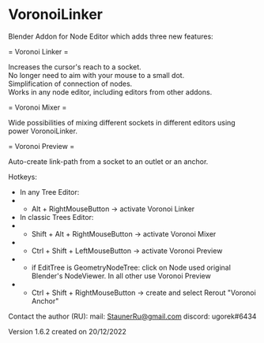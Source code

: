 # VoronoiLinker
Blender Addon for Node Editor which adds three new features:

= Voronoi Linker =

Increases the cursor's reach to a socket.  
No longer need to aim with your mouse to a small dot.  
Simplification of connection of nodes.  
Works in any node editor, including editors from other addons.  

= Voronoi Mixer =

Wide possibilities of mixing different sockets in different editors using power VoronoiLinker.

= Voronoi Preview =

Auto-create link-path from a socket to an outlet or an anchor.

Hotkeys:
 + In any Tree Editor:
 +  + Alt + RightMouseButton  -> activate Voronoi Linker
 + In classic Trees Editor:
 +  + Shift + Alt + RightMouseButton -> activate Voronoi Mixer
 +  + Ctrl + Shift + LeftMouseButton -> activate Voronoi Preview
 +  + if EditTree is GeometryNodeTree: click on Node used original Blender's NodeViewer. In all other use Voronoi Preview
 +  + Ctrl + Shift + RightMouseButton -> create and select Rerout "Voronoi Anchor"

Contact the author (RU):
mail: StaunerRu@gmail.com
discord: ugorek#6434

Version 1.6.2 created on 20/12/2022
